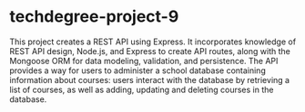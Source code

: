 # techdegree-project-9
This project creates a REST API using Express. It incorporates knowledge of REST API design, Node.js, and Express to create API routes, along with the Mongoose ORM for data modeling, validation, and persistence. The API provides a way for users to administer a school database containing information about courses: users interact with the database by retrieving a list of courses, as well as adding, updating and deleting courses in the database.
